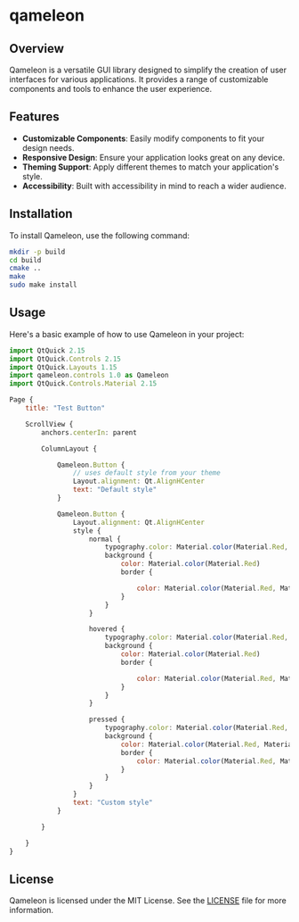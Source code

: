 # qameleon
## Overview

Qameleon is a versatile GUI library designed to simplify the creation of user interfaces for various applications. It provides a range of customizable components and tools to enhance the user experience.

## Features

- **Customizable Components**: Easily modify components to fit your design needs.
- **Responsive Design**: Ensure your application looks great on any device.
- **Theming Support**: Apply different themes to match your application's style.
- **Accessibility**: Built with accessibility in mind to reach a wider audience.

## Installation

To install Qameleon, use the following command:

```bash
mkdir -p build
cd build
cmake ..
make
sudo make install
```

## Usage

Here's a basic example of how to use Qameleon in your project:

```javascript
import QtQuick 2.15
import QtQuick.Controls 2.15
import QtQuick.Layouts 1.15
import qameleon.controls 1.0 as Qameleon
import QtQuick.Controls.Material 2.15

Page {
    title: "Test Button"

    ScrollView {
        anchors.centerIn: parent

        ColumnLayout {

            Qameleon.Button {
                // uses default style from your theme
                Layout.alignment: Qt.AlignHCenter
                text: "Default style"
            }

            Qameleon.Button {
                Layout.alignment: Qt.AlignHCenter
                style {
                    normal {
                        typography.color: Material.color(Material.Red, Material.Shade900)
                        background {
                            color: Material.color(Material.Red)
                            border {

                                color: Material.color(Material.Red, Material.Shade900)
                            }
                        }
                    }

                    hovered {
                        typography.color: Material.color(Material.Red, Material.Shade900)
                        background {
                            color: Material.color(Material.Red)
                            border {

                                color: Material.color(Material.Red, Material.Shade900)
                            }
                        }
                    }

                    pressed {
                        typography.color: Material.color(Material.Red, Material.Shade200)
                        background {
                            color: Material.color(Material.Red, Material.Shade100)
                            border {
                                color: Material.color(Material.Red, Material.Shade200)
                            }
                        }
                    }
                }
                text: "Custom style"
            }

        }

    }
}
```

## License

Qameleon is licensed under the MIT License. See the [LICENSE](LICENSE) file for more information.